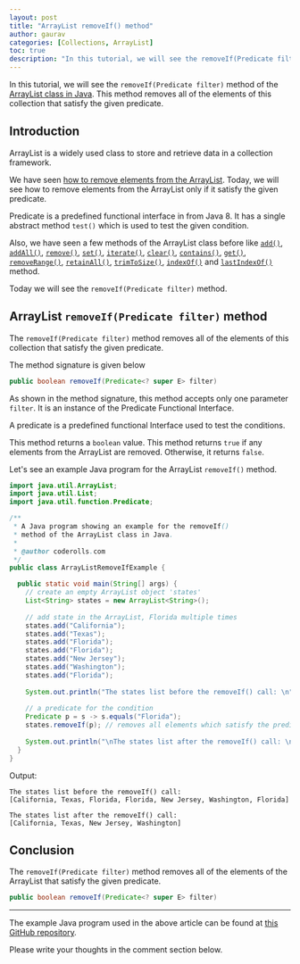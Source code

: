 ```yaml
---  
layout: post  
title: "ArrayList removeIf() method"  
author: gaurav  
categories: [Collections, ArrayList]
toc: true  
description: "In this tutorial, we will see the removeIf(Predicate filter) method of the ArrayList class in Java."  
---
```

In this tutorial, we will see the `removeIf(Predicate filter)` method of the  [ArrayList class in Java](https://coderolls.com/arraylist-in-java/). This method removes all of the elements of this collection that satisfy the given predicate.

## Introduction  
ArrayList is a widely used class to store and retrieve data in a collection framework.

We have seen [how to remove elements from the ArrayList](https://coderolls.com/remove-element-from-arraylist/). Today, we will see how to remove elements from the ArrayList only if it satisfy the given predicate.

Predicate is a predefined functional interface in from Java 8. It has a single abstract method `test()` which is used to test the given condition.

Also, we have seen a few methods of the ArrayList class before like [`add()`](https://coderolls.com/add-element-in-arraylist/), [`addAll()`](http://https://coderolls.com/arraylist-addall-method-in-java/), [`remove()`](https://coderolls.com/remove-element-from-arraylist/), [`set()`](https://coderolls.com/change-element-in-arraylist/), [`iterate()`](https://coderolls.com/iterating-the-arraylist-in-java/), [`clear()`](https://coderolls.com/arraylist-clear-method-in-java/),  [`contains()`](https://coderolls.com/arraylist-contains-method), [`get()`](https://coderolls.com/arraylist-get-method), [`removeRange()`](https://coderolls.com/arraylist-removerange-method), [`retainAll()`](https://coderolls.com/arraylist-retainall-method),  [`trimToSize()`](https://coderolls.com/arraylist-trimtosize-method), [`indexOf()`](https://coderolls.com/arraylist-indexof-method) and  [`lastIndexOf()`](https://coderolls.com/arraylist-lastindexof-method)  method. 

Today we will see the `removeIf(Predicate filter)` method.  
  

## ArrayList `removeIf(Predicate filter)` method  

The `removeIf(Predicate filter)` method removes all of the elements of this collection that satisfy the given predicate.

The method signature is given below

```java
public boolean removeIf(Predicate<? super E> filter)
```

As shown in the method signature, this method accepts only one parameter `filter`. It is an instance of the Predicate Functional Interface. 

A predicate is a predefined functional Interface used to test the conditions.

This method returns a `boolean` value. This method returns `true` if any elements from the ArrayList are removed. Otherwise, it returns `false`. 

Let's see an example Java program for the ArrayList `removeIf()` method.

```java
import java.util.ArrayList;
import java.util.List;
import java.util.function.Predicate;

/**
 * A Java program showing an example for the removeIf()
 * method of the ArrayList class in Java.
 * 
 * @author coderolls.com
 */
public class ArrayListRemoveIfExample {

  public static void main(String[] args) {
    // create an empty ArrayList object 'states'
    List<String> states = new ArrayList<String>();
    
    // add state in the ArrayList, Florida multiple times
    states.add("California");
    states.add("Texas");
    states.add("Florida");
    states.add("Florida");
    states.add("New Jersey");
    states.add("Washington");
    states.add("Florida");
    
    System.out.println("The states list before the removeIf() call: \n" + states);
    
    // a predicate for the condition
    Predicate p = s -> s.equals("Florida");
    states.removeIf(p); // removes all elements which satisfy the predicate p
    
    System.out.println("\nThe states list after the removeIf() call: \n" + states);
  }
}
```

Output:  
```
The states list before the removeIf() call: 
[California, Texas, Florida, Florida, New Jersey, Washington, Florida]

The states list after the removeIf() call: 
[California, Texas, New Jersey, Washington]
```

## Conclusion  

The `removeIf(Predicate filter)` method removes all of the elements of the ArrayList that satisfy the given predicate.

```java
public boolean removeIf(Predicate<? super E> filter)
```
---

The example Java program used in the above article can be found at [this GitHub repository](https://github.com/coderolls/blogpost-coding-examples/tree/main/collections/arraylist/arraylist-removeif-method).  

Please write your thoughts in the comment section below.
